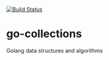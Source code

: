[![Build Status](https://travis-ci.org/zainkai/go-collections.svg?branch=master)](https://travis-ci.org/zainkai/go-collections)

# go-collections
Golang data structures and algorithms
